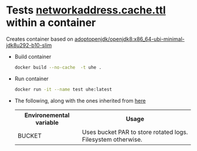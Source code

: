 <h1> Tests <a href="https://github.com/joavila/java/tree/master/tmp.I1JPAuziQF">networkaddress.cache.ttl</a> within a container</h1>
<p> Creates container based on <a href="https://hub.docker.com/layers/adoptopenjdk/openjdk8/x86_64-ubi-minimal-jdk8u292-b10-slim/images/sha256-533dfea87874be3d6ead809783789c4b913576e0111b271c2957aece75660585">adoptopenjdk/openjdk8:x86_64-ubi-minimal-jdk8u292-b10-slim</a></p>
<ul>
<li>
<p>Build container</p>

```bash
docker build --no-cache  -t uhe .
```

</li>
<li>
<p>Run container</p>

```bash
docker run -it --name test uhe:latest
```

</li>
<li>The following, along with the ones inherited from <a href="https://github.com/joavila/java/tree/master/tmp.I1JPAuziQF">here</a>
<table>
<tr>
<th>
Environemental variable
</th>
<th>
Usage
</th>
</tr>
<tr>
<td>
BUCKET
</td>
<td>Uses bucket PAR to store rotated logs. Filesystem otherwise.
</tr>
</table>
</li>
</ul>

